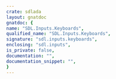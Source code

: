 ```yaml
---
crate: sdlada
layout: gnatdoc
gnatdoc: {
name: "SDL.Inputs.Keyboards",
qualified_name: "SDL.Inputs.Keyboards",
signature: "sdl.inputs.keyboards",
enclosing: "sdl.inputs",
is_private: false,
documentation: "",
documentation_snippet: "",
}
---
```

